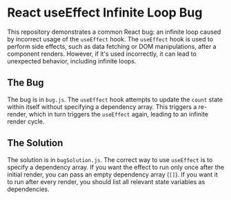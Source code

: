 # React useEffect Infinite Loop Bug

This repository demonstrates a common React bug: an infinite loop caused by incorrect usage of the `useEffect` hook.  The `useEffect` hook is used to perform side effects, such as data fetching or DOM manipulations, after a component renders. However, if it's used incorrectly, it can lead to unexpected behavior, including infinite loops.

## The Bug

The bug is in `bug.js`. The `useEffect` hook attempts to update the `count` state within itself without specifying a dependency array. This triggers a re-render, which in turn triggers the `useEffect` again, leading to an infinite render cycle.

## The Solution

The solution is in `bugSolution.js`.  The correct way to use `useEffect` is to specify a dependency array. If you want the effect to run only once after the initial render, you can pass an empty dependency array (`[]`). If you want it to run after every render, you should list all relevant state variables as dependencies.